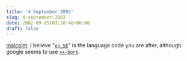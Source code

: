 ```yaml
---
title: '4 September 2002'
slug: 4-september-2002
date: 2002-09-05T03:20:48+08:00
draft: false
---
```


[malcolm](http://www.advogato.org/person/malcolm/): I believe
\"[`en_SE`](http://www.debian.org/international/l10n/po/en_SE)\" is the
language code you are after, although google seems to use
[`xx-bork`](http://www.google.com/search?hl=xx-bork).
